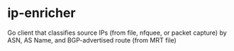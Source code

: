 # ip-enricher
Go client that classifies source IPs (from file, nfquee, or packet capture) by ASN, AS Name, and BGP-advertised route (from MRT file)
